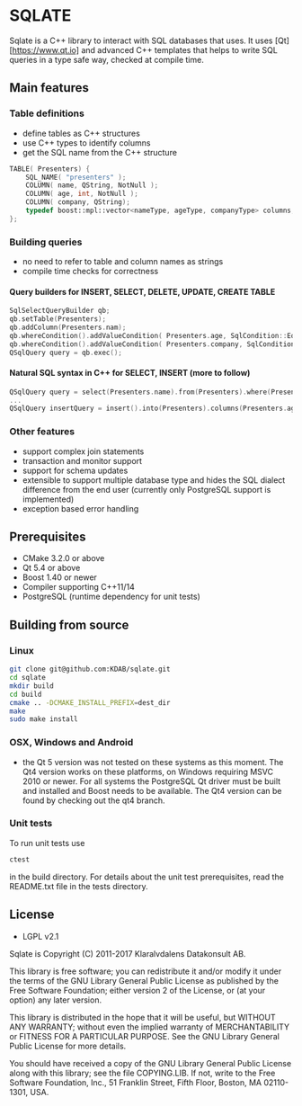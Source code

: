 # SQLATE

Sqlate is a C++ library to interact with SQL databases that uses. It uses [Qt][https://www.qt.io] and advanced C++ templates
that helps to write SQL queries in a type safe way, checked at compile time.

## Main features

### Table definitions
* define tables as C++ structures
* use C++ types to identify columns
* get the SQL name from the C++ structure

```c++
TABLE( Presenters) {
    SQL_NAME( "presenters" );
    COLUMN( name, QString, NotNull );
    COLUMN( age, int, NotNull );
    COLUMN( company, QString);
    typedef boost::mpl::vector<nameType, ageType, companyType> columns;
};
```

### Building queries
* no need to refer to table and column names as strings
* compile time checks for correctness

#### Query builders for INSERT, SELECT, DELETE, UPDATE, CREATE TABLE

```c++
SqlSelectQueryBuilder qb;
qb.setTable(Presenters);
qb.addColumn(Presenters.nam);
qb.whereCondition().addValueCondition( Presenters.age, SqlCondition::Equals, 42);
qb.whereCondition().addValueCondition( Presenters.company, SqlCondition::Equals,  “KDAB”);
QSqlQuery query = qb.exec();
```

#### Natural SQL syntax in C++ for SELECT, INSERT (more to follow)

```c++
QSqlQuery query = select(Presenters.name).from(Presenters).where(Presenters.age == 42 && Presenters.company == “KDAB”);
...
QSqlQuery insertQuery = insert().into(Presenters).columns(Presenters.age << 22 & Presenters.company << "KDAB");
```

### Other features
* support complex join statements
* transaction and monitor support
* support for schema updates
* extensible to support multiple database type and hides the SQL dialect difference from the end user (currently only PostgreSQL
support is implemented)
* exception based error handling


## Prerequisites

* CMake 3.2.0 or above
* Qt 5.4 or above
* Boost 1.40 or newer
* Compiler supporting C++11/14
* PostgreSQL (runtime dependency for unit tests)

## Building from source

### Linux
```sh
git clone git@github.com:KDAB/sqlate.git
cd sqlate
mkdir build
cd build
cmake .. -DCMAKE_INSTALL_PREFIX=dest_dir
make
sudo make install
```

### OSX, Windows and Android
* the Qt 5 version was not tested on these systems as this moment. The Qt4 version works on these platforms, on Windows requiring
MSVC 2010 or newer. For all systems the PostgreSQL Qt driver must be built and installed and Boost needs to be available.
The Qt4 version can be found by checking out the qt4 branch.

### Unit tests

To run unit tests use
```sh
ctest
```

in the build directory. For details about the unit test prerequisites, read the README.txt file in the tests directory.

## License
* LGPL v2.1

Sqlate is Copyright (C) 2011-2017 Klaralvdalens Datakonsult AB.

This library is free software; you can redistribute it and/or modify it
under the terms of the GNU Library General Public License as published by
the Free Software Foundation; either version 2 of the License, or (at your
option) any later version.

This library is distributed in the hope that it will be useful, but WITHOUT
ANY WARRANTY; without even the implied warranty of MERCHANTABILITY or
FITNESS FOR A PARTICULAR PURPOSE.  See the GNU Library General Public
License for more details.

You should have received a copy of the GNU Library General Public License
along with this library; see the file COPYING.LIB.  If not, write to the
Free Software Foundation, Inc., 51 Franklin Street, Fifth Floor, Boston, MA
02110-1301, USA.
